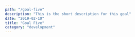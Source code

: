 ```yaml
---
path: "/goal-five"
description: "This is the short description for this goal"
date: "2019-02-10"
title: "Goal Five"
category: "development"
---
```

